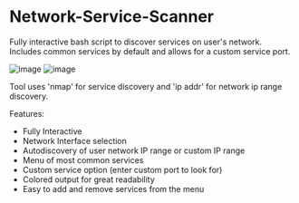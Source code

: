# Network-Service-Scanner
Fully interactive bash script to discover services on user's network. Includes common services by default and allows for a custom service port.

![image](https://user-images.githubusercontent.com/77987178/212055586-648e1c49-d1e6-43bc-8f08-339676a5d99b.png)
![image](https://user-images.githubusercontent.com/77987178/212304024-b0b480d6-ac5e-4da5-9de2-f35569e138b3.png)

Tool uses 'nmap' for service discovery and 'ip addr' for network ip range discovery.


Features:

- Fully Interactive
- Network Interface selection
- Autodiscovery of user network IP range or custom IP range
- Menu of most common services
- Custom service option (enter custom port to look for)
- Colored output for great readability
- Easy to add and remove services from the menu
